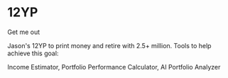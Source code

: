 # 12YP
Get me out

Jason's 12YP to print money and retire with 2.5+ million. 
Tools to help achieve this goal:

Income Estimator, Portfolio Performance Calculator, AI Portfolio Analyzer
